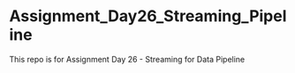 # Assignment_Day26_Streaming_Pipeline
This repo is for Assignment Day 26 - Streaming for Data Pipeline
